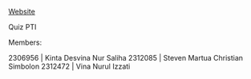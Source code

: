 [Website](https://quiz.stevensimbolon.me/)

Quiz PTI

Members: 

2306956 | Kinta Desvina Nur Saliha
2312085 | Steven Martua Christian Simbolon
2312472 | Vina Nurul Izzati

